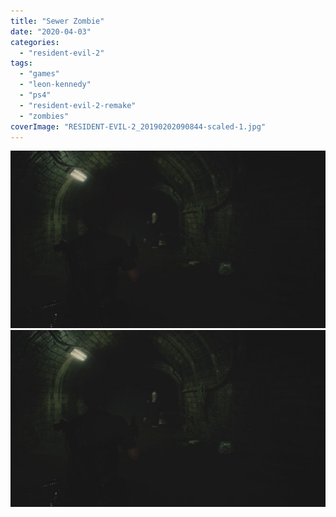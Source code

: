 ```yaml
---
title: "Sewer Zombie"
date: "2020-04-03"
categories: 
  - "resident-evil-2"
tags: 
  - "games"
  - "leon-kennedy"
  - "ps4"
  - "resident-evil-2-remake"
  - "zombies"
coverImage: "RESIDENT-EVIL-2_20190202090844-scaled-1.jpg"
---
```


[![](images/RESIDENT-EVIL-2_20190202090844-scaled-1.jpg)](images/RESIDENT-EVIL-2_20190202090844-scaled-1.jpg)
[![](images/RESIDENT-EVIL-2_20190202090844-scaled-1.jpg)](images/RESIDENT-EVIL-2_20190202090844-scaled-1.jpg)
